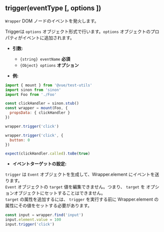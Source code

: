 ## trigger(eventType [, options ])

`Wrapper` DOM ノードのイベントを発火します。

Triggerは `options` オブジェクト形式で行います。`options` オブジェクトのプロパティがイベントに追加されます。

- **引数:**
  - `{string} eventName` **必須**
  - `{Object} options` **オプション**

- **例:**

```js
import { mount } from '@vue/test-utils'
import sinon from 'sinon'
import Foo from './Foo'

const clickHandler = sinon.stub()
const wrapper = mount(Foo, {
  propsData: { clickHandler }
})

wrapper.trigger('click')

wrapper.trigger('click', {
  button: 0
})

expect(clickHandler.called).toBe(true)
```

- **イベントターゲットの設定:**

`trigger` は `Event` オブジェクトを生成して、Wrapper.element にイベントを送ります。  
`Event` オブジェクトの `target` 値を編集できません。つまり、 `target` を オプションオブジェクトにセットすることはできません。  
`target` の属性を追加するには、 `trigger` を実行する前に Wrapper.element の属性にその値をセットする必要があります。  

```js
const input = wrapper.find('input')
input.element.value = 100
input.trigger('click')
```
